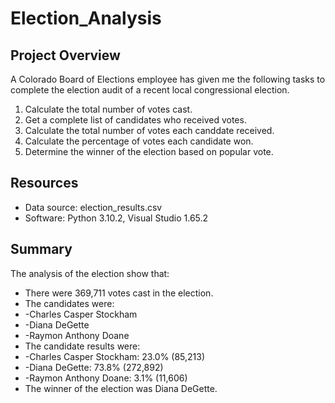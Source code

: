 # Election_Analysis

## Project Overview
A Colorado Board of Elections employee has given me the following tasks to complete the election audit of a recent local congressional election.

1. Calculate the total number of votes cast.
2. Get a complete list of candidates who received votes.
3. Calculate the total number of votes each canddate received.
4. Calculate the percentage of votes each candidate won.
5. Determine the winner of the election based on popular vote.

## Resources
- Data source: election_results.csv
- Software: Python 3.10.2, Visual Studio 1.65.2

## Summary
The analysis of the election show that:
- There were 369,711 votes cast in the election.
- The candidates were:
-   -Charles Casper Stockham
-   -Diana DeGette
-   -Raymon Anthony Doane
-  The candidate results were:
-   -Charles Casper Stockham: 23.0% (85,213)
-   -Diana DeGette: 73.8% (272,892)
-   -Raymon Anthony Doane: 3.1% (11,606)
-  The winner of the election was Diana DeGette.
